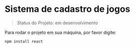 <h1>Sistema de cadastro de jogos</h1>

> Status do Projeto: em desenvolvimento

Para rodar o projeto em sua máquina, por favor digite:

```
npm install react
```
